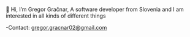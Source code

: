 👋 Hi, I’m Gregor Gračnar, A software developer from Slovenia and I am interested in all kinds of different things

-Contact: gregor.gracnar02@gmail.com
